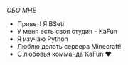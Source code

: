    _*ОБО МНЕ*_
 - Привет! Я BSeti
 - У меня есть своя студия - KaFun
 - Я изучаю Python
 - Люблю делать сервера Minecraft!
 - С любовья комманда KaFun ❤
